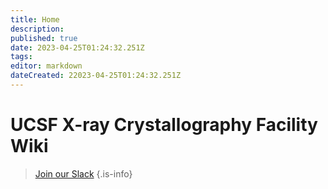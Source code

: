 ```yaml
---
title: Home
description: 
published: true
date: 2023-04-25T01:24:32.251Z
tags: 
editor: markdown
dateCreated: 22023-04-25T01:24:32.251Z
---
```


# UCSF X-ray Crystallography Facility Wiki

> [Join our Slack](https://ucsfxraycryst-yw11098.slack.com/join/shared_invite/zt-16bql8bv8-vtFD9FZqkAoOVjqGb2VxoQ)
{.is-info}
